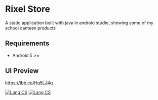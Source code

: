 # Rixel Store
A static application built with java in android studio, showing some of my school canteen products 

## Requirements
- Android 5 >=

## UI Preview
https://ibb.co/Hq5LJ4q

[![Lang CS](https://img.shields.io/badge/lang-java-orange)]()
[![Lang CS](https://img.shields.io/badge/app-android-brightgreen)]()
